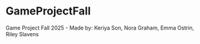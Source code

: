 # GameProjectFall
Game Project Fall 2025 - Made by: Keriya Son, Nora Graham, Emma Ostrin, Riley Slavens 
